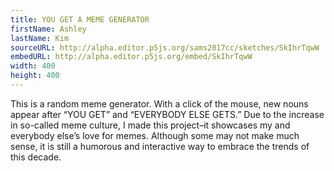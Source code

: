 ```yaml
---
title: YOU GET A MEME GENERATOR
firstName: Ashley
lastName: Kim
sourceURL: http://alpha.editor.p5js.org/sams2017cc/sketches/SkIhrTqwW
embedURL: http://alpha.editor.p5js.org/embed/SkIhrTqwW
width: 400
height: 400
---
```


This is a random meme generator. With a click of the mouse, new nouns
appear after “YOU GET” and “EVERYBODY ELSE GETS.” Due to the increase in
so-called meme culture, I made this project–it showcases my and everybody
else’s love for memes. Although some may not make much sense, it is still
a humorous and interactive way to embrace the trends of this decade.

